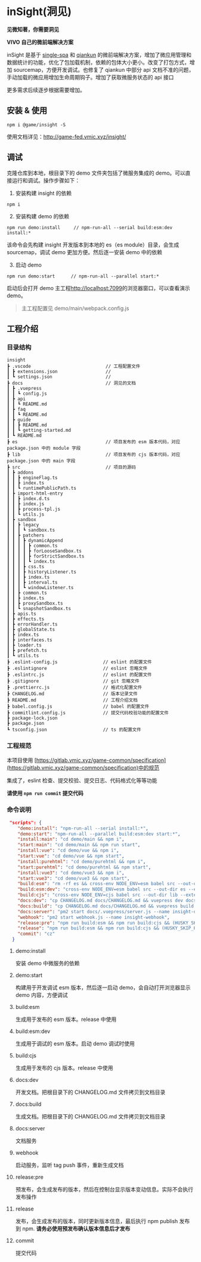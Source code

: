 # inSight(洞见)

**见微知著，你需要洞见**

**VIVO 自己的微前端解决方案**

inSight 是基于 [single-spa](https://github.com/CanopyTax/single-spa) 和 [qiankun](https://qiankun.umijs.org/zh) 的微前端解决方案，增加了微应用管理和数据统计的功能，优化了包加载机制，依赖的包体大小更小。改变了打包方式，增加 sourcemap，方便开发调试。也修复了 qiankun 中部分 api 文档不准的问题，手动加载的微应用增加生命周期钩子。增加了获取微服务状态的 api 接口

更多需求后续逐步根据需要增加。

## 安装 & 使用

```
npm i @game/insight -S
```

使用文档详见：http://game-fed.vmic.xyz/insight/

## 调试

克隆仓库到本地，根目录下的 demo 文件夹包括了微服务集成的 demo。可以直接运行和调试。操作步骤如下：

1. 安装构建 insight 的依赖

```
npm i
```

2. 安装构建 demo 的依赖

```
npm run demo:install     // npm-run-all --serial build:esm:dev install:*
```

该命令会先构建 insight 开发版本到本地的 es（es module）目录，会生成 sourcemap，调试 demo 更加方便。然后逐一安装 demo 中的依赖

3. 启动 demo

```
npm run demo:start      // npm-run-all --parallel start:*
```

启动后会打开 demo 主工程[http://localhost:7099](http://localhost:7099)的浏览器窗口，可以查看演示 demo。

> 主工程配置见 demo/main/webpack.config.js

## 工程介绍

### 目录结构

```
insight
┣ .vscode                            // 工程配置文件
┃ ┣ extensions.json                  //
┃ ┗ settings.json                    //
┣ docs                               // 洞见的文档
┃ ┣ .vuepress
┃ ┃ ┗ config.js
┃ ┣ api
┃ ┃ ┗ README.md
┃ ┣ faq
┃ ┃ ┗ README.md
┃ ┣ guide
┃ ┃ ┣ README.md
┃ ┃ ┗ getting-started.md
┃ ┗ README.md
┣ es                                 // 项目发布的 esm 版本代码，对应package.json 中的 module 字段
┣ lib                                // 项目发布的 cjs 版本代码，对应package.json 中的 main 字段
┣ src                                // 项目的源码
┃ ┣ addons
┃ ┃ ┣ engineFlag.ts
┃ ┃ ┣ index.ts
┃ ┃ ┗ runtimePublicPath.ts
┃ ┣ import-html-entry
┃ ┃ ┣ index.d.ts
┃ ┃ ┣ index.js
┃ ┃ ┣ process-tpl.js
┃ ┃ ┗ utils.js
┃ ┣ sandbox
┃ ┃ ┣ legacy
┃ ┃ ┃ ┗ sandbox.ts
┃ ┃ ┣ patchers
┃ ┃ ┃ ┣ dynamicAppend
┃ ┃ ┃ ┃ ┣ common.ts
┃ ┃ ┃ ┃ ┣ forLooseSandbox.ts
┃ ┃ ┃ ┃ ┣ forStrictSandbox.ts
┃ ┃ ┃ ┃ ┗ index.ts
┃ ┃ ┃ ┣ css.ts
┃ ┃ ┃ ┣ historyListener.ts
┃ ┃ ┃ ┣ index.ts
┃ ┃ ┃ ┣ interval.ts
┃ ┃ ┃ ┗ windowListener.ts
┃ ┃ ┣ common.ts
┃ ┃ ┣ index.ts
┃ ┃ ┣ proxySandbox.ts
┃ ┃ ┗ snapshotSandbox.ts
┃ ┣ apis.ts
┃ ┣ effects.ts
┃ ┣ errorHandler.ts
┃ ┣ globalState.ts
┃ ┣ index.ts
┃ ┣ interfaces.ts
┃ ┣ loader.ts
┃ ┣ prefetch.ts
┃ ┗ utils.ts
┣ .eslint-config.js                 // eslint 的配置文件
┣ .eslintignore                     // eslint 忽略文件
┣ .eslintrc.js                      // eslint 的配置文件
┣ .gitignore                        // git 忽略文件
┣ .prettierrc.js                    // 格式化配置文件
┣ CHANGELOG.md                      // 版本记录文件
┣ README.md                         // 工程介绍文档
┣ babel.config.js                   // babel 的配置文件
┣ commitlint.config.js              // 提交代码校验功能的配置文件
┣ package-lock.json
┣ package.json
┗ tsconfig.json                     // ts 的配置文件
```

### 工程规范

本项目使用 [https://gitlab.vmic.xyz/game-common/specification](https://gitlab.vmic.xyz/game-common/specification)中的规范

集成了，eslint 检查、提交校验、提交日志、代码格式化等等功能

**请使用 `npm run commit` 提交代码**

### 命令说明

```json
 "scripts": {
    "demo:install": "npm-run-all --serial install:*",
    "demo:start": "npm-run-all --parallel build:esm:dev start:*",
    "install:main": "cd demo/main && npm i",
    "start:main": "cd demo/main && npm run start",
    "install:vue": "cd demo/vue && npm i",
    "start:vue": "cd demo/vue && npm start",
    "install:purehtml": "cd demo/purehtml && npm i",
    "start:purehtml": "cd demo/purehtml && npm start",
    "install:vue3": "cd demo/vue3 && npm i",
    "start:vue3": "cd demo/vue3 && npm start",
    "build:esm": "rm -rf es && cross-env NODE_ENV=esm babel src --out-dir es --extensions .ts,.js && tsc",
    "build:esm:dev": "cross-env NODE_ENV=esm babel src --out-dir es --extensions .ts,.js --source-maps",
    "build:cjs": "cross-env NODE_ENV=cjs babel src --out-dir lib --extensions .ts,.js",
    "docs:dev": "cp CHANGELOG.md docs/CHANGELOG.md && vuepress dev docs",
    "docs:build": "cp CHANGELOG.md docs/CHANGELOG.md && vuepress build docs",
    "docs:server": "pm2 start docs/.vuepress/server.js --name insight-doc-server",
    "webhook": "pm2 start webhook.js --name insight-webhook",
    "release:pre": "npm run build:esm && npm run build:cjs && (HUSKY_SKIP_HOOKS=1 standard-version)",
    "release": "npm run build:esm && npm run build:cjs && (HUSKY_SKIP_HOOKS=1 standard-version  --dry-run=false) && npm publish",
    "commit": "cz"
  }
```

1. demo:install

   安装 demo 中微服务的依赖

2. demo:start

   构建用于开发调试 esm 版本，然后逐一启动 demo，会自动打开浏览器显示 demo 内容，方便调试

3. build:esm

   生成用于发布的 esm 版本。release 中使用

4. build:esm:dev

   生成用于调试的 esm 版本。启动 demo 调试时使用

5. build:cjs

   生成用于发布的 cjs 版本。release 中使用

6. docs:dev

   开发文档。把根目录下的 CHANGELOG.md 文件拷贝到文档目录

7. docs:build

   生成文档。把根目录下的 CHANGELOG.md 文件拷贝到文档目录

8. docs:server

   文档服务

9. webhook

   启动服务，监听 tag push 事件，重新生成文档

10. release:pre

    预发布，会生成发布的版本，然后在控制台显示版本变动信息。实际不会执行发布操作

11. release

    发布，会生成发布的版本，同时更新版本信息，最后执行 npm publish 发布到 npm. **请务必使用预发布确认版本信息后才发布**

12. commit

    提交代码
